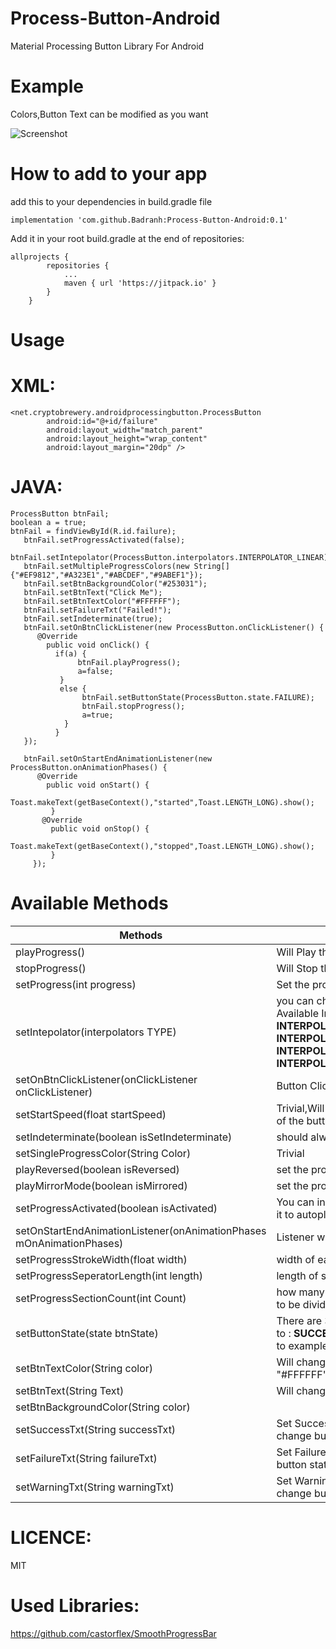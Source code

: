 # Process-Button-Android
Material Processing Button Library For Android

# Example
Colors,Button Text can be modified as you want

![Screenshot](https://i.imgur.com/sv3zkeF.gif)

# How to add to your app 

add this to your dependencies in build.gradle file
```
implementation 'com.github.Badranh:Process-Button-Android:0.1'
```
Add it in your root build.gradle at the end of repositories:

```
allprojects {
		repositories {
			...
			maven { url 'https://jitpack.io' }
		}
	}
```
# Usage
# XML:
```
<net.cryptobrewery.androidprocessingbutton.ProcessButton
        android:id="@+id/failure"
        android:layout_width="match_parent"
        android:layout_height="wrap_content"
        android:layout_margin="20dp" />
```
# JAVA: 
```
ProcessButton btnFail;
boolean a = true;
btnFail = findViewById(R.id.failure);
   btnFail.setProgressActivated(false);
   btnFail.setIntepolator(ProcessButton.interpolators.INTERPOLATOR_LINEAR);
   btnFail.setMultipleProgressColors(new String[]{"#EF9812","#A323E1","#ABCDEF","#9ABEF1"});
   btnFail.setBtnBackgroundColor("#253031");
   btnFail.setBtnText("Click Me");
   btnFail.setBtnTextColor("#FFFFFF");
   btnFail.setFailureTxt("Failed!");
   btnFail.setIndeterminate(true);
   btnFail.setOnBtnClickListener(new ProcessButton.onClickListener() {
      @Override
        public void onClick() {
          if(a) {
               btnFail.playProgress();
               a=false;
           }
           else {
                btnFail.setButtonState(ProcessButton.state.FAILURE);
                btnFail.stopProgress();
                a=true;
            }
          }
   });

   btnFail.setOnStartEndAnimationListener(new ProcessButton.onAnimationPhases() {
      @Override
        public void onStart() {
            Toast.makeText(getBaseContext(),"started",Toast.LENGTH_LONG).show();
         }
       @Override
         public void onStop() {
            Toast.makeText(getBaseContext(),"stopped",Toast.LENGTH_LONG).show();
         }
     });
```
# Available Methods
| Methods | Description |
| --- | --- |
| playProgress() | Will Play the progress of the button |
| stopProgress() | Will Stop the progress of the button |
| setProgress(int progress) | Set the progress of button  |
| setIntepolator(interpolators TYPE) | you can choose different interpolators. Available Interpolators: <b>INTERPOLATOR_LINEAR</b> & <b>INTERPOLATOR_ACCELERATE</b> & <b>INTERPOLATOR_DECELERATE</b> & <b>INTERPOLATOR_ACCELERATEDECELERATE</b>  |
| setOnBtnClickListener(onClickListener onClickListener)| Button Click Listener  |
| setStartSpeed(float startSpeed) | Trivial,Will set the starting speed of progress of the button  |
| setIndeterminate(boolean isSetIndeterminate) |  should always be set as true !  |
| setSingleProgressColor(String Color) | Trivial |
| playReversed(boolean isReversed) | set the progress to play in reversed style |
| playMirrorMode(boolean isMirrored) |  set the progress to play in Mirror style |
| setProgressActivated(boolean isActivated) | You can initially set it to false if u don't want it to autoplay |
| setOnStartEndAnimationListener(onAnimationPhases mOnAnimationPhases) | Listener when the animation starts and ends |
| setProgressStrokeWidth(float width) | width of each section in progress |
| setProgressSeperatorLength(int length) |length of seperator between sections |
| setProgressSectionCount(int Count) | how many sections u want ur progress bar to be divided |
| setButtonState(state btnState) | There are 3 states u can change the button to : <b>SUCCESS</b> & <b>FAILURE</b> & <b>WARNING</b> refer to example and sample app in the repo |
| setBtnTextColor(String color) | Will change color of the text in the button ex: "#FFFFFF" |
| setBtnText(String Text) | Will change the text of the button |
| setBtnBackgroundColor(String color) | | Will change the backgroung color of the buttonn |
| setSuccessTxt(String successTxt) | Set Success Text That Appear when u change button state to <b>SUCCESS</b> |
| setFailureTxt(String failureTxt) | Set Failure Text That Appear when u change button state to <b>FAILURE</b> |
| setWarningTxt(String warningTxt) | Set Warning Text That Appear when u change button state to <b>WARNING</b> |

# LICENCE:
MIT

# Used Libraries: 

https://github.com/castorflex/SmoothProgressBar


